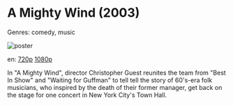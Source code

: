 # A Mighty Wind (2003)

Genres: comedy, music

![poster](http://image.tmdb.org/t/p/w500/xwD4EsPOGLuKP50Q1gwqAsyhAFB.jpg)

en:
  [720p](magnet:?xt=urn:btih:D283E4E05CC728CF9A22C03EB7E8076369B60FC5&tr=udp://glotorrents.pw:6969/announce&tr=udp://tracker.opentrackr.org:1337/announce&tr=udp://torrent.gresille.org:80/announce&tr=udp://tracker.openbittorrent.com:80&tr=udp://tracker.coppersurfer.tk:6969&tr=udp://tracker.leechers-paradise.org:6969&tr=udp://p4p.arenabg.ch:1337&tr=udp://tracker.internetwarriors.net:1337)
  [1080p](magnet:?xt=urn:btih:FA87AE995280EA36B331985ED79BB0ED60F321D9&tr=udp://glotorrents.pw:6969/announce&tr=udp://tracker.opentrackr.org:1337/announce&tr=udp://torrent.gresille.org:80/announce&tr=udp://tracker.openbittorrent.com:80&tr=udp://tracker.coppersurfer.tk:6969&tr=udp://tracker.leechers-paradise.org:6969&tr=udp://p4p.arenabg.ch:1337&tr=udp://tracker.internetwarriors.net:1337)
  


In "A Mighty Wind", director Christopher Guest reunites the team from "Best In Show" and "Waiting for Guffman" to tell tell the story of 60's-era folk musicians, who inspired by the death of their former manager, get back on the stage for one concert in New York City's Town Hall.